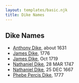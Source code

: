 ```yaml
---
layout: templates/basic.njk
title: Dike Names
---
```

## Dike Names
- [Anthony Dike](/people/4/42674230), about 1631
- [James Dike](/people/4/45570704), 1776
- [James Dike](/people/2/20400692), Oct 1719
- [Nathaniel Dike](/people/3/36914917), 28 MAR 1747
- [Nathaniel Dike](/people/4/44694189), 25 DEC 1667
- [Phebe Percis Dike](/people/4/41577072), 1777